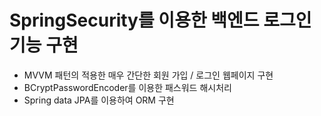 # SpringSecurity를 이용한 백엔드 로그인 기능 구현

- MVVM 패턴의 적용한 매우 간단한 회원 가입 / 로그인 웹페이지 구현
- BCryptPasswordEncoder를 이용한 패스워드 해시처리
- Spring data JPA를 이용하여 ORM 구현
